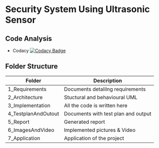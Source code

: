 # Security System Using Ultrasonic Sensor 


## Code Analysis
* Codacy
 [![Codacy Badge](https://app.codacy.com/project/badge/Grade/b347b573cc6e431bbd7a2f2b4e9b15e1)](https://www.codacy.com/gh/Ambikass/M2-EmbSys/dashboard?utm_source=github.com&amp;utm_medium=referral&amp;utm_content=Ambikass/M2-EmbSys&amp;utm_campaign=Badge_Grade)


## Folder Structure


 |   Folder           |Description                         | 
 |--------------------|------------------------------------|
 |1_Requirements      |Documents detalilng requirements    |
 |2_Architecture      |Stuctural and behavioural UML       |
 |3_Implementation   |All the code is written here        | 
 |4_TestplanAndOutout |Documents with test plan and output |
 |5_Report            |Generated report                    |   
 |6_ImagesAndVideo             |Implemented pictures & Video              |
 |7_Application |Application of the project|
